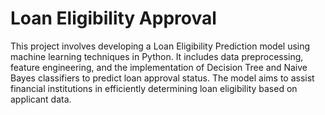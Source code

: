 # Loan Eligibility Approval

This project involves developing a Loan Eligibility Prediction model using machine learning techniques in Python. It includes data preprocessing, feature engineering, and the implementation of Decision Tree and Naive Bayes classifiers to predict loan approval status. The model aims to assist financial institutions in efficiently determining loan eligibility based on applicant data.
